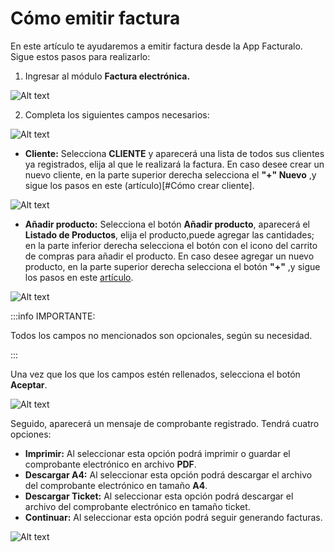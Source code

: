 # Cómo emitir factura

En este artículo te ayudaremos a emitir factura desde la App Facturalo. Sigue estos pasos para realizarlo:

1. Ingresar al módulo **Factura electrónica.**

![Alt text](img/Fact.jpg)

2. Completa los siguientes campos necesarios:

![Alt text](img/app3.jpeg)

- **Cliente:** Selecciona **CLIENTE** y aparecerá una lista de todos sus clientes ya registrados, elija al que le realizará la factura. En caso desee crear un nuevo cliente, en la parte superior derecha selecciona el **"+" Nuevo** ,y sigue los pasos en este (artículo)[#Cómo crear cliente].

![Alt text](img/app4.jpeg)

- **Añadir producto:** Selecciona el botón **Añadir producto**, aparecerá el **Listado de Productos**, elija el producto,puede agregar las cantidades; en la parte inferior derecha selecciona el botón  con el icono del carrito de compras para añadir el producto. En caso desee agregar un nuevo producto, en la parte superior derecha selecciona el botón **"+"** ,y sigue los pasos en este [artículo](#).

![Alt text](img/app6.jpeg)

:::info IMPORTANTE:

Todos los campos no mencionados son opcionales, según su necesidad.

:::

Una vez que los que los campos estén rellenados, selecciona el botón **Aceptar**.

![Alt text](img/appfinal.jpeg)

Seguido, aparecerá un mensaje de comprobante registrado. Tendrá cuatro opciones:

- **Imprimir:** Al seleccionar esta opción podrá imprimir o guardar el comprobante electrónico en archivo **PDF**.
- **Descargar A4:** Al seleccionar esta opción podrá descargar el archivo del comprobante electrónico en tamaño **A4**.
- **Descargar Ticket:** Al seleccionar esta opción podrá descargar el archivo del comprobante electrónico en tamaño ticket.
- **Continuar:** Al seleccionar esta opción podrá seguir generando facturas.

![Alt text](img/app7.jpeg)
